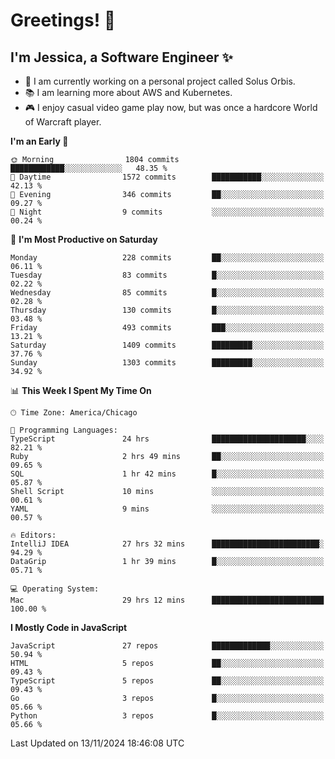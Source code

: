 # Greetings! 🧠

## I'm Jessica, a Software Engineer :sparkles:

- 🌟 I am currently working on a personal project called Solus Orbis.
- 📚 I am learning more about AWS and Kubernetes.
- 🎮 I enjoy casual video game play now, but was once a hardcore World of Warcraft player.

<!--START_SECTION:waka-->
**I'm an Early 🐤** 

```text
🌞 Morning                1804 commits        ████████████░░░░░░░░░░░░░   48.35 % 
🌆 Daytime                1572 commits        ███████████░░░░░░░░░░░░░░   42.13 % 
🌃 Evening                346 commits         ██░░░░░░░░░░░░░░░░░░░░░░░   09.27 % 
🌙 Night                  9 commits           ░░░░░░░░░░░░░░░░░░░░░░░░░   00.24 % 
```
📅 **I'm Most Productive on Saturday** 

```text
Monday                   228 commits         ██░░░░░░░░░░░░░░░░░░░░░░░   06.11 % 
Tuesday                  83 commits          █░░░░░░░░░░░░░░░░░░░░░░░░   02.22 % 
Wednesday                85 commits          █░░░░░░░░░░░░░░░░░░░░░░░░   02.28 % 
Thursday                 130 commits         █░░░░░░░░░░░░░░░░░░░░░░░░   03.48 % 
Friday                   493 commits         ███░░░░░░░░░░░░░░░░░░░░░░   13.21 % 
Saturday                 1409 commits        █████████░░░░░░░░░░░░░░░░   37.76 % 
Sunday                   1303 commits        █████████░░░░░░░░░░░░░░░░   34.92 % 
```


📊 **This Week I Spent My Time On** 

```text
🕑︎ Time Zone: America/Chicago

💬 Programming Languages: 
TypeScript               24 hrs              █████████████████████░░░░   82.21 % 
Ruby                     2 hrs 49 mins       ██░░░░░░░░░░░░░░░░░░░░░░░   09.65 % 
SQL                      1 hr 42 mins        █░░░░░░░░░░░░░░░░░░░░░░░░   05.87 % 
Shell Script             10 mins             ░░░░░░░░░░░░░░░░░░░░░░░░░   00.61 % 
YAML                     9 mins              ░░░░░░░░░░░░░░░░░░░░░░░░░   00.57 % 

🔥 Editors: 
IntelliJ IDEA            27 hrs 32 mins      ████████████████████████░   94.29 % 
DataGrip                 1 hr 39 mins        █░░░░░░░░░░░░░░░░░░░░░░░░   05.71 % 

💻 Operating System: 
Mac                      29 hrs 12 mins      █████████████████████████   100.00 % 
```

**I Mostly Code in JavaScript** 

```text
JavaScript               27 repos            █████████████░░░░░░░░░░░░   50.94 % 
HTML                     5 repos             ██░░░░░░░░░░░░░░░░░░░░░░░   09.43 % 
TypeScript               5 repos             ██░░░░░░░░░░░░░░░░░░░░░░░   09.43 % 
Go                       3 repos             █░░░░░░░░░░░░░░░░░░░░░░░░   05.66 % 
Python                   3 repos             █░░░░░░░░░░░░░░░░░░░░░░░░   05.66 % 
```




 Last Updated on 13/11/2024 18:46:08 UTC
<!--END_SECTION:waka-->

<!--
**jessikuh/jessikuh** is a ✨ _special_ ✨ repository because its `README.md` (this file) appears on your GitHub profile.

Here are some ideas to get you started:

- 🔭 I’m currently working on ...
- 🌱 I’m currently learning ...
- 👯 I’m looking to collaborate on ...
- 🤔 I’m looking for help with ...
- 💬 Ask me about ...
- 📫 How to reach me: ...
- 😄 Pronouns: ...
- ⚡ Fun fact: ...
-->
